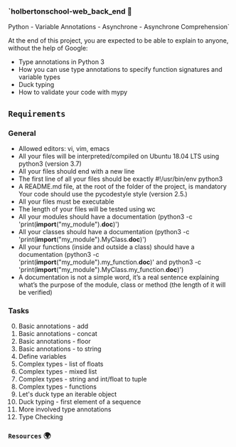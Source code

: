 ### `holbertonschool-web_back_end :dart:

Python - Variable Annotations - Asynchrone - Asynchrone Comprehension` 


At the end of this project, you are expected to be able to explain to anyone, without the help of Google:

* Type annotations in Python 3
* How you can use type annotations to specify function signatures and variable types
* Duck typing
* How to validate your code with mypy



## `Requirements`

### General

- Allowed editors: vi, vim, emacs
- All your files will be interpreted/compiled on Ubuntu 18.04 LTS using python3 (version 3.7)
- All your files should end with a new line
- The first line of all your files should be exactly #!/usr/bin/env python3
- A README.md file, at the root of the folder of the project, is mandatory
    Your code should use the pycodestyle style (version 2.5.)
- All your files must be executable
- The length of your files will be tested using wc
- All your modules should have a documentation (python3 -c 'print(__import__("my_module").__doc__)')
- All your classes should have a documentation (python3 -c 'print(__import__("my_module").MyClass.__doc__)')
- All your functions (inside and outside a class) should have a documentation (python3 -c 'print(__import__("my_module").my_function.__doc__)' and python3 -c 'print(__import__("my_module").MyClass.my_function.__doc__)')
- A documentation is not a simple word, it’s a real sentence explaining what’s the purpose of the module, class or method (the length of it will be verified)



### Tasks

0. Basic annotations - add 
1. Basic annotations - concat 
2. Basic annotations - floor  
3. Basic annotations - to string
4. Define variables 
5. Complex types - list of floats 
6. Complex types - mixed list 
7. Complex types - string and int/float to tuple
8. Complex types - functions 
9. Let's duck type an iterable object 
10. Duck typing - first element of a sequence 
11. More involved type annotations 
12. Type Checking 



### `Resources`   :earth_africa:
 
